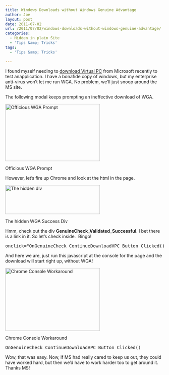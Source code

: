 ```yaml
---
title: Windows Downloads without Windows Genuine Advantage
author: Joe
layout: post
date: 2011-07-02
url: /2011/07/02/windows-downloads-without-windows-genuine-advantage/
categories:
  - Hidden in plain Site
  - 'Tips &amp; Tricks'
tags:
  - 'Tips &amp; Tricks'

---
```

I found myself needing to <a title="Check it out" href="http://www.microsoft.com/windows/virtual-pc/download.aspx?runGenuineCheck=true&system=7&lang=1&buttonClicked=winVirtualPC" target="_blank">download Virtual PC</a> from Microsoft recently to test anapplication. I have a bonafide copy of windows, but my enterprise anti-virus won&#8217;t let me run WGA. No problem, we&#8217;ll just snoop around the MS site.

The following modal keeps prompting an ineffective download of WGA.

<div id="attachment_38" style="width: 310px" class="wp-caption aligncenter">
  <span class="frame-outer  size-medium wp-image-38"><span><span><span><span><a href="http://www.lustforge.com/wp-content/uploads/2011/07/wga_ex2.png"><img class="size-medium wp-image-38" title="Officious WGA Prompt" src="http://www.lustforge.com/wp-content/uploads/2011/07/wga_ex2-300x181.png" alt="Officious WGA Prompt" width="300" height="181" srcset="https://lustforge.com/wp-content/uploads/2011/07/wga_ex2-300x181.png 300w, https://lustforge.com/wp-content/uploads/2011/07/wga_ex2.png 648w" sizes="(max-width: 300px) 100vw, 300px" /></a>
  
  <p class="wp-caption-text">
    Officious WGA Prompt
  </p></span></span></span></span></span>
</div>

However, let&#8217;s fire up Chrome and look at the html in the page.

<div id="attachment_37" style="width: 310px" class="wp-caption aligncenter">
  <span class="frame-outer  small size-medium wp-image-37"><span><span><span><span><a href="http://www.lustforge.com/wp-content/uploads/2011/07/wga_ex1.png"><img class="size-medium wp-image-37" title="The hidden div" src="http://www.lustforge.com/wp-content/uploads/2011/07/wga_ex1-300x92.png" alt="The hidden div" width="300" height="92" /></a>
  
  <p class="wp-caption-text">
    The hidden WGA Success Div
  </p></span></span></span></span></span>
</div>

Hmm, check out the div **GenuineCheck\_Validated\_Successful**. I bet there is a link in it. So let&#8217;s check inside.  Bingo!

<pre class="brush: xml; title: ; notranslate" title="">onclick="OnGenuineCheck_ContinueDownloadVPC_Button_Clicked(); return false;"</pre>

And here we are, just run this javascript at the console for the page and the download will start right up, without WGA!

<div id="attachment_39" style="width: 310px" class="wp-caption aligncenter">
  <span class="frame-outer  size-medium wp-image-39"><span><span><span><span><a href="http://www.lustforge.com/wp-content/uploads/2011/07/wga_ex3.png"><img class="size-medium wp-image-39" title="Chrome Console Workaround" src="http://www.lustforge.com/wp-content/uploads/2011/07/wga_ex3-300x199.png" alt="Chrome Console Workaround" width="300" height="199" /></a>
  
  <p class="wp-caption-text">
    Chrome Console Workaround
  </p></span></span></span></span></span>
</div>

<pre class="brush: jscript; title: ; notranslate" title="">OnGenuineCheck_ContinueDownloadVPC_Button_Clicked()</pre>

Wow, that was easy. Now, if MS had really cared to keep us out, they could have worked hard, but then we&#8217;d have to work harder too to get around it. Thanks MS!